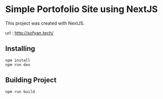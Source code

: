 # Simple Portofolio Site using NextJS

This project was created with NextJS.

url : http://sofyan.tech/

## Installing
    npm install
    npm run dev

## Building Project
    npm run build

